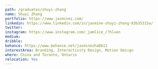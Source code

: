 ```yaml
---
path: /graduates/shuyi-zhang
name: Shuyi	Zhang
portfolio: https://www.jasminez.com/
linkedin: https://www.linkedin.com/in/jasmine-shuyi-zhang-83b35315a/
twitter:
instagram: https://www.instagram.com/_jamlice_/?hl=en
medium:
dribble:
behance: https://www.behance.net/jasminezha0b11
interestArea: Branding, Interactivity Design, Motion Design
where: China and Toronto, Ontario
relocation: Yes
---
```

